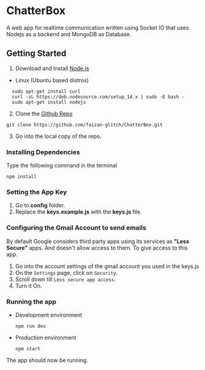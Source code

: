 # ChatterBox
A web app for realtime communication written using Socket IO that uses Nodejs as a backend and MongoDB as Database.
## Getting Started
1. Download and Install [Node.js](https://nodejs.org/en/download/)
  * Linux (Ubuntu based distros)
  ```console
    sudo apt-get install curl
    curl -sL https://deb.nodesource.com/setup_14.x | sudo -E bash -
    sudo apt-get install nodejs
  ```
2. Clone the [Github Repo](https://github.com/faizan-glitch/ChatterBox.git)
  ```properties
  git clone https://github.com/faizan-glitch/ChatterBox.git
  ```
3. Go into the local copy of the repo.
### Installing Dependencies
Type the following command in the terminal
 ```properties
 npm install
 ```
### Setting the App Key
1. Go to **config** folder.
2. Replace the **keys.example.js** with the **keys.js** file. 
### Configuring the Gmail Account to send emails
By default Google considers third party apps using its services as **"Less Secure"** apps. And doesn't allow access to them. 
To give access to this app.
1. Go into the account settings of the gmail account you used in the keys.js
2. On the `Settings` page, click on `Security`.
3. Scroll down till `Less secure app access`.
4. Turn it On.
### Running the app
  * Development environment
    ```properties
    npm run dev
    ```
  * Production environment
    ```properties
    npm start
    ```
The app should now be running.

